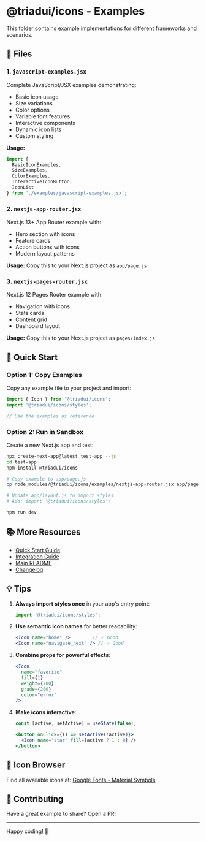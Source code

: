 # @triadui/icons - Examples

This folder contains example implementations for different frameworks and scenarios.

## 📁 Files

### 1. `javascript-examples.jsx`
Complete JavaScript/JSX examples demonstrating:
- Basic icon usage
- Size variations
- Color options
- Variable font features
- Interactive components
- Dynamic icon lists
- Custom styling

**Usage:**
```jsx
import { 
  BasicIconExamples,
  SizeExamples,
  ColorExamples,
  InteractiveIconButton,
  IconList
} from './examples/javascript-examples.jsx';
```

### 2. `nextjs-app-router.jsx`
Next.js 13+ App Router example with:
- Hero section with icons
- Feature cards
- Action buttons with icons
- Modern layout patterns

**Usage:**
Copy this to your Next.js project as `app/page.js`

### 3. `nextjs-pages-router.jsx`
Next.js 12 Pages Router example with:
- Navigation with icons
- Stats cards
- Content grid
- Dashboard layout

**Usage:**
Copy this to your Next.js project as `pages/index.js`

## 🚀 Quick Start

### Option 1: Copy Examples

Copy any example file to your project and import:

```jsx
import { Icon } from '@triadui/icons';
import '@triadui/icons/styles';

// Use the examples as reference
```

### Option 2: Run in Sandbox

Create a new Next.js app and test:

```bash
npx create-next-app@latest test-app --js
cd test-app
npm install @triadui/icons

# Copy example to app/page.js
cp node_modules/@triadui/icons/examples/nextjs-app-router.jsx app/page.js

# Update app/layout.js to import styles
# Add: import '@triadui/icons/styles';

npm run dev
```

## 📚 More Resources

- [Quick Start Guide](../QUICKSTART.md)
- [Integration Guide](../INTEGRATION.md)
- [Main README](../README.md)
- [Changelog](../CHANGELOG.md)

## 💡 Tips

1. **Always import styles once** in your app's entry point:
   ```jsx
   import '@triadui/icons/styles';
   ```

2. **Use semantic icon names** for better readability:
   ```jsx
   <Icon name="home" />        // ✓ Good
   <Icon name="navigate_next" /> // ✓ Good
   ```

3. **Combine props for powerful effects**:
   ```jsx
   <Icon 
     name="favorite" 
     fill={1} 
     weight={700} 
     grade={200}
     color="error"
   />
   ```

4. **Make icons interactive**:
   ```jsx
   const [active, setActive] = useState(false);
   
   <button onClick={() => setActive(!active)}>
     <Icon name="star" fill={active ? 1 : 0} />
   </button>
   ```

## 🎨 Icon Browser

Find all available icons at:
[Google Fonts - Material Symbols](https://fonts.google.com/icons)

## 🤝 Contributing

Have a great example to share? Open a PR!

---

Happy coding! 🎉
